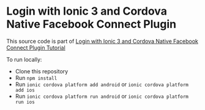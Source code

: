 # Login with Ionic 3 and Cordova Native Facebook Connect Plugin

This source code is part of [Login with Ionic 3 and Cordova Native Facebook Connect Plugin Tutorial](https://www.djamware.com/post/59ad3a0c80aca768e4d2b135/login-with-ionic-3-and-cordova-native-facebook-connect-plugin)

To run locally:
* Clone this repository
* Run `npm install`
* Run `ionic cordova platform add android` or `ionic cordova platform add ios`
* Run `ionic cordova platform run android` or `ionic cordova platform run ios`
